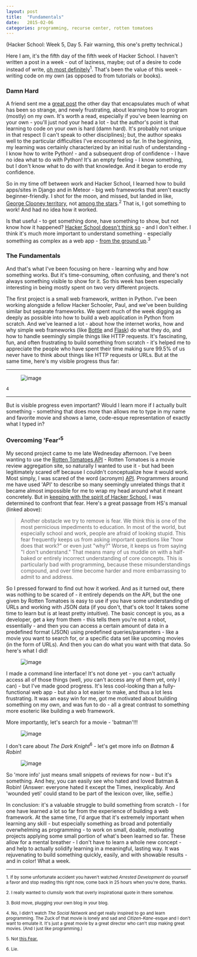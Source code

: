 ```yaml
---
layout: post
title:  "Fundamentals"
date:   2015-02-06
categories: programming, recurse center, rotten tomatoes
---
```


<p>(Hacker School: Week 5, Day 5. Fair warning, this one's pretty technical.)</p><p>Here I am, it's the fifth day of the fifth week of Hacker School. I haven't written a post in a week - out of laziness, maybe; out of a desire to code instead of write, <a href="https://www.youtube.com/watch?v=f28klp1qQGI">oh most definitely</a><sup>1</sup>. That's been the value of this week - writing code on my own (as opposed to from tutorials or books).</p>
<h3><b>Damn Hard</b></h3>
<p>A friend sent me a <a href="http://www.vikingcodeschool.com/posts/why-learning-to-code-is-so-damn-hard">great post</a> the other day that encapsulates much of what has been so strange, and newly frustrating, about learning how to program (mostly) on my own. It's worth a read, especially if you've been learning on your own - you'll just nod your head a lot - but the author's point is that learning to code on your own is hard (damn hard). It's probably not unique in that respect (I can't speak to other disciplines); but, the author speaks well to the particular difficulties I've encountered so far. In the beginning, my learning was certainly characterized by an initial rush of understanding - I know how to write Python! - and a subsequent drop of confidence - I have no idea what to do with Python! It's an empty feeling - I know something, but I don't know what to do with that knowledge. And it began to erode my confidence.</p>
<p>So in my time off between work and Hacker School, I learned how to build apps/sites in Django and in Meteor - big web frameworks that aren't exactly beginner-friendly. I shot for the moon, and missed, but landed in like, <a href="http://schmoesknow.com/wp-content/uploads/2014/04/the-17-minute-take-in-gravity-is-a-masterpiece.jpg">George Clooney territory</a>, not <a href="http://www.fbcustom.me/covers/36/1327489921_shoot-for-the-moon.jpg">among the stars</a>.<sup>2</sup> That is, I got something to work! And had no idea how it worked. </p><p>Is that useful - to get something done, have something to show, but not know how it happened? <a href="https://www.hackerschool.com/manual#sec-principles">Hacker School doesn't think so</a> - and I don't either. I think it's much more important to understand something - especially something as complex as a web app - <a href="http://shieldsofdreams.tumblr.com/post/109617994633/from-the-ground-up">from the ground up</a>.<sup>3</sup><br></p>
<h3><b>The Fundamentals</b></h3>
<p>And that's what I've been focusing on here - learning why and how something works. But it's time-consuming, often confusing, and there's not always something visible to show for it. So this week has been especially interesting in being mostly spent on two very different projects.</p><p>The first project is a small web framework, written in Python. I've been working alongside a fellow Hacker Schooler, Paul, and we've been building similar but separate frameworks. We spent much of the week digging as deeply as possible into how to build a web application in Python from scratch. And we've learned a lot - about how the internet works, how and why simple web frameworks (like <a href="http://bottlepy.org/docs/dev/index.html">Bottle</a> and <a href="http://flask.pocoo.org/docs/0.10/">Flask</a>) do what they do, and how to handle seemingly simple things like HTTP requests. It's fascinating, fun, and often frustrating to build something from scratch - it's helped me to appreciate the people who have spent their time making sure 99.5% of us never have to think about things like HTTP requests or URLs. But at the same time, here's my visible progress thus far:</p>
<hr><figure><img src="https://78.media.tumblr.com/2385cf10cb87e7c73fb8bb79ebd8178d/tumblr_inline_njd1dyPylz1t8beow.png" alt="image"></figure><p><sup>4</sup></p>
<hr><p>But is visible progress even important? Would I learn more if I actually built something - something that does more than allows me to type in my name and favorite movie and shows a lame, code-esque representation of exactly what I typed in?</p>
<h3><b>Overcoming 'Fear'<sup>5</sup></b></h3>
<p>My second project came to me late Wednesday afternoon. I've been wanting to use the <a href="http://developer.rottentomatoes.com/">Rotten Tomatoes API</a> - Rotten Tomatoes is a movie review aggregation site, so naturally I wanted to use it - but had been legitimately scared off because I couldn't conceptualize how it would work. Most simply, I was scared of the word (acronym) <a href="http://en.wikipedia.org/wiki/Application_programming_interface">API</a>. Programmers around me have used 'API' to describe so many seemingly unrelated things that it became almost impossible for me to wrap my head around what it meant concretely. But in <a href="https://www.hackerschool.com/manual#sub-sec-fear">keeping with the spirit of Hacker School</a>, I was determined to confront that fear. Here's a great passage from HS's manual (linked above):</p><blockquote><div>Another obstacle we try to remove is fear. We think this is one of the most pernicious impediments to education. In most of the world, but especially school and work, people are afraid of looking stupid. This fear frequently keeps us from asking important questions like "how does that work?" or even just "why?" Worse, it keeps us from saying "I don't understand." That means many of us muddle on with a half-baked or entirely incorrect understanding of core concepts. This is particularly bad with programming, because these misunderstandings compound, and over time become harder and more embarrassing to admit to and address.</div></blockquote><p>So I pressed forward to find out how it worked. And as it turned out, there was nothing to be scared of - it entirely depends on the API, but the one given by Rotten Tomatoes is easy to use if you have some understanding of URLs and working with JSON data (if you don't, that's ok too! It takes some time to learn but is at least pretty intuitive). The basic concept is you, as a developer, get a key from them - this tells them you're not a robot, essentially - and then you can access a certain amount of data in a predefined format (JSON) using predefined queries/parameters - like a movie you want to search for, or a specific data set like upcoming movies (in the form of URLs). And then you can do what you want with that data. So here's what I did!</p><figure class=""><img src="https://78.media.tumblr.com/f9d87f016125ee80b1552ca024b124de/tumblr_inline_njdafwSflU1t8beow.png" alt="image"></figure><p>I made a command line interface! It's not done yet - you can't actually access all of those things (well, <i>you</i> can't access any of them yet, only I can) - but I've made good progress. It's less cool-looking than a fully-functional web app - but also a lot easier to make, and thus a lot less frustrating. It was an easy win for me, got me motivated about building something on my own, and was fun to do - all a great contrast to something more esoteric like building a web framework.</p>

<p>More importantly, let's search for a movie - 'batman'!!!</p><figure class=""><img src="https://78.media.tumblr.com/c69d8cd8c78feb836d70667fc3e8f396/tumblr_inline_njdami8MIH1t8beow.png" alt="image"></figure><p>I don't care about <i>The Dark Knight</i><sup>6</sup> - let's get more info on <i>Batman &amp; Robin</i>!</p><figure class=""><img src="https://78.media.tumblr.com/c68f96110a3eeb9a9d67b98cd393d0c3/tumblr_inline_njdao9r2Mm1t8beow.png" alt="image"></figure><p>So 'more info' just means small snippets of reviews for now - but it's something. And hey, you can easily see who hated and loved Batman &amp; Robin! (Answer: everyone hated it except the Times, inexplicably. And 'wounded yeti' could stand to be part of the lexicon over, like, selfie.)</p><p>In conclusion: it's a valuable struggle to build something from scratch - I for one have learned a lot so far from the experience of building a web framework. At the same time, I'd argue that it's extremely important when learning any skill - but especially something as broad and potentially overwhelming as programming - to work on small, doable, motivating projects applying some small portion of what's been learned so far. These allow for a mental breather - I don't have to learn a whole new concept - and help to actually solidify learning in a meaningful, lasting way. It was rejuvenating to build something quickly, easily, and with showable results - and in color! What a week.</p>
<hr><p><sup>1. If by some unfortunate accident you haven't watched <i>Arrested Development</i> do yourself a favor and stop reading this right now, come back in 25 hours when you're done, thanks.</sup></p>
<p><sup>2. I really wanted to clumsily work that overly inspirational quote in there somehow. </sup></p>
<p><sup>3. Bold move, plugging your own blog in your blog.</sup></p>
<p><sup>4. No, I didn't watch <i>The Social Network</i> and get really inspired to go and learn programming. The Zuck of that movie is lonely and sad and <i>Citizen-Kane</i>-esque and I don't want to emulate it. It's just a great movie by a great director who can't stop making great movies. (And I just like programming.)</sup></p>
<p><sup>5. Not <a href="http://www.imdb.com/title/tt0116287/">this Fear.</a></sup></p>
<p><sup>6. Lie.</sup></p>